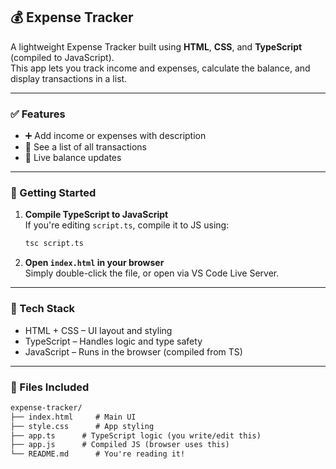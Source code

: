 ## 💰 Expense Tracker

A lightweight Expense Tracker built using **HTML**, **CSS**, and **TypeScript** (compiled to JavaScript).  
This app lets you track income and expenses, calculate the balance, and display transactions in a list.

---

### ✅ Features

- ➕ Add income or expenses with description
- 📜 See a list of all transactions
- 🔢 Live balance updates

---

### 🚀 Getting Started

1. **Compile TypeScript to JavaScript**  
   If you're editing `script.ts`, compile it to JS using:
   ```bash
   tsc script.ts
   ```

2. **Open `index.html` in your browser**  
   Simply double-click the file, or open via VS Code Live Server.

---

### 🧪 Tech Stack

- HTML + CSS – UI layout and styling  
- TypeScript – Handles logic and type safety  
- JavaScript – Runs in the browser (compiled from TS)

---

### 📁 Files Included

```txt
expense-tracker/
├── index.html     # Main UI
├── style.css      # App styling
├── app.ts      # TypeScript logic (you write/edit this)
├── app.js      # Compiled JS (browser uses this)
└── README.md      # You're reading it!
```
